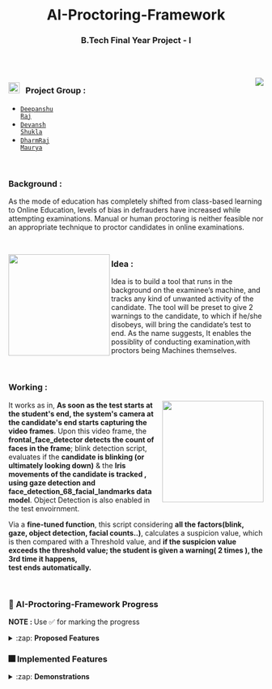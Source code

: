 <h1 align="center">AI-Proctoring-Framework</h1>
<h3 align="center">B.Tech Final Year Project - I</h3>

<br><br>

<img align="right" src="https://user-images.githubusercontent.com/54600788/128983568-928da7b1-a365-49d9-be17-01a94add0fcb.png"></img>

### <img height="22" width="22" src="https://user-images.githubusercontent.com/54600788/128984688-6b040caf-a5ce-4a00-94ae-7d52c21535c5.png"></img> &nbsp; Project Group : 

  * <code>[Deepanshu Raj](https://github.com/deepanshu-Raj)</code>
  * <code>[Devansh Shukla](https://github.com/devanshjsr)</code>
  * <code>[DharmRaj Maurya](https://github.com/Dharm1999)</code>

<br>

### Background :

<p>As the mode of education has completely shifted from class-based learning to Online Education, levels of bias in defrauders have increased while attempting examinations. Manual or human proctoring is neither feasible nor an appropriate technique to proctor candidates in online examinations.</p>

<br>

<img height = "200" align="left" src="https://user-images.githubusercontent.com/54600788/128985687-f1d248d9-1c39-4426-b88e-bdb7f46cb7bf.png"></img>


### Idea :
Idea is to build a tool that runs in the background on the examinee’s machine, and tracks any kind of unwanted activity of the candidate. The tool will be preset to give 2 warnings to the candidate, to which if he/she disobeys, will bring the candidate’s test to end. As the name suggests, It enables the possiblity of conducting examination,with proctors being Machines themselves.</p>

<br>

### Working :
<img height = "200" align="right" src="https://user-images.githubusercontent.com/54600788/128986198-c45a1db1-0c62-42d3-b47a-7a43827b2066.png"></img>

<p>
It works as in, <b>As soon as the test starts at the student's end, the system's camera at the candidate's end starts capturing the video frames</b>. Upon this video frame, the <b>frontal_face_detector detects the count of faces in the frame</b>; blink detection script, evaluates if the <b>candidate is blinking (or ultimately looking down)</b> & the <b>Iris movements of the candidate is tracked , using gaze detection and face_detection_68_facial_landmarks data model</b>. Object Detection is also enabled in the test envoirnment.
</p>

<p>
  Via a <b>fine-tuned function</b>, this script considering <b>all the factors(blink, gaze, object detection, facial counts..)</b>, calculates a suspicion value, which is then compared with a Threshold value, and <b>if the suspicion value exceeds the threshold value; the student is given a warning( 2 times ), the 3rd time it happens,<br> test ends automatically.</b>
</p>
<br>

### 📌 AI-Proctoring-Framework Progress

<b>NOTE : </b> Use ✅ for marking the progress

<details>
  
  <summary>:zap: <strong>Proposed Features </strong> </summary>
 
  
- ✅ &nbsp; Mouth Tracking
- ✅ &nbsp; Eye Tracking
- ✅ &nbsp; Gaze Detection
- ✅ &nbsp; Liveliness Detection
- ✅ &nbsp; Object Detection
- ❌ &nbsp; Voice Proctoring
 
</details>


### 🎆 Implemented Features

<details>
  
  <summary>:zap: <strong>Demonstrations</strong> </summary>

<br>
<p align="center">
 <kbd>
 <img height="400" width="700" src="https://user-images.githubusercontent.com/54600788/150630492-9ca34acc-7249-4cc0-8243-cddd284238eb.png"></img>
 </kbd>
</p>
<h4 align="center">Fig 1 : Face Localization & 68 Facial Landmark Mapping </h4>
<br><br>
<p align="center">
 <kbd>
 <img height="400" width="700" src="https://github.com/deepanshu-Raj/AI-Proctoring-Framework/blob/master/Videos/blink.gif"></img>
 </kbd>
</p>
<h4 align="center">Fig 2 : Blink Detection </h4>
<br><br>
<p align="center">
 <kbd>
 <img height="400" width="700" src="https://github.com/deepanshu-Raj/AI-Proctoring-Framework/blob/master/Videos/gaze.gif"></img>
 </kbd>
</p>
<h4 align="center">Fig 3 : Gaze Detection </h4>
<br><br>
<p align="center">
 <kbd>
 <img height="300" width="600" src="https://user-images.githubusercontent.com/54600788/150631473-6347b2a2-5b16-489e-8bb3-bf0c887a0786.png"></img>
 </kbd>
</p>
<h4 align="center">Fig 4 : Object Detection </h4>
<br><br>
<p align="center">
 <kbd>
 <img height="400" width="700" src="https://user-images.githubusercontent.com/54600788/150631583-42bd3479-4569-41aa-adbc-53f5d93d3510.png"></img>
 </kbd>
</p>
<h4 align="center">Fig 5 : Liveness Detection </h4>
<br><br>

</details>
